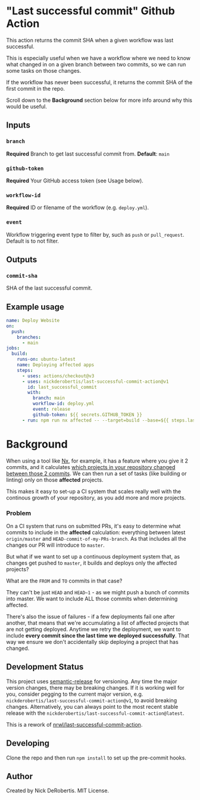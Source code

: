 # "Last successful commit" Github Action

This action returns the commit SHA when a given workflow was last successful.

This is especially useful when we have a workflow where we need to know what changed
in on a given branch between two commits, so we can run some tasks on those
changes.

If the workflow has never been successful, it returns the commit SHA of the first commit in the repo.

Scroll down to the **Background** section below for more info around
why this would be useful.

## Inputs

### `branch`

**Required** Branch to get last successful commit from.
**Default**: `main`

### `github-token`

**Required** Your GitHub access token (see Usage below).

### `workflow-id`

**Required** ID or filename of the workflow (e.g. `deploy.yml`).

### `event`

Workflow triggering event type to filter by, such as `push` or `pull_request`. Default is to not filter.

## Outputs

### `commit-sha`

SHA of the last successful commit.

## Example usage

```yaml
name: Deploy Website
on:
  push:
    branches:
      - main
jobs:
  build:
    runs-on: ubuntu-latest
    name: Deploying affected apps
    steps:
      - uses: actions/checkout@v3
      - uses: nickderobertis/last-successful-commit-action@v1
        id: last_successful_commit
        with:
          branch: main
          workflow-id: deploy.yml
          event: release
          github-token: ${{ secrets.GITHUB_TOKEN }}
      - run: npm run nx affected -- --target=build --base=${{ steps.last_successful_commit.outputs.commit-sha }} --parallel --configuration=production
```

# Background

When using a tool like [Nx](https://nx.dev/), for example, it has a feature
where you give it 2 commits, and it calculates [which projects in your repository changed
between those 2 commits](https://nx.dev/latest/angular/tutorial/11-test-affected-projects#step-11-test-affected-projects). We can then run a set of tasks (like building or linting) only
on those **affected** projects.

This makes it easy to set-up a CI system that scales really well with the
continous growth of your repository, as you add more and more projects.

### Problem

On a CI system that runs on submitted PRs, it's easy to determine what commits to include in the **affected** calculation:
everything between latest `origin/master` and `HEAD-commit-of-my-PRs-branch`.
As that includes all the changes our PR will introduce to `master`.

But what if we want to set up a continuous deployment system
that, as changes get pushed to `master`, it builds and deploys
only the affected projects?

What are the `FROM` and `TO` commits in that case?

They can't be just `HEAD` and `HEAD~1` - as we might push a bunch
of commits into master. We want to include ALL those commits when determining
affected.

There's also the issue of failures - if a few deployments fail one after
another, that means that we're accumulating a list of affected projects
that are not getting deployed. Anytime we retry the deployment, we want to include
**every commit since the last time we deployed successfully**. That way we ensure
we don't accidentally skip deploying a project that has changed.

## Development Status

This project uses [semantic-release](https://github.com/semantic-release/semantic-release) for versioning.
Any time the major version changes, there may be breaking changes. If it is working well for you, consider
pegging to the current major version, e.g. `nickderobertis/last-successful-commit-action@v1`, to avoid breaking changes. Alternatively,
you can always point to the most recent stable release with the `nickderobertis/last-successful-commit-action@latest`.

This is a rework of [nrwl/last-successful-commit-action](https://github.com/nrwl/last-successful-commit-action).

## Developing

Clone the repo and then run `npm install` to set up the pre-commit hooks.

## Author

Created by Nick DeRobertis. MIT License.
